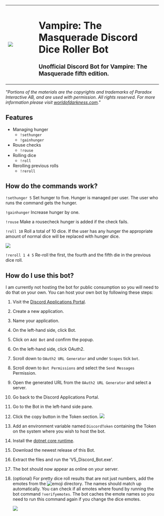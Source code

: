 <table>
<tr>
<td width="20%">
    <img src="https://github.com/e455a81e-d3ba-41a2-bc6d-7aafb1d9a5cd/V5_Discord_Bot/raw/master/Images/darkpack_black_logo.png">
</td>
<td>
<h1>Vampire: The Masquerade Discord Dice Roller Bot</h1>
<h3>Unofficial Discord Bot for Vampire: The Masquerade fifth edition.</h3>
</td>
</tr>
</table>

*"Portions of the materials are the copyrights and trademarks of Paradox Interactive AB, and are used with permission.
All rights reserved. For more information please visit [worldofdarkness.com](https://worldofdarkness.com/)."*

## Features
- Managing hunger
    - `!sethunger`
    - `!gainhunger`
- Rouse checks
    - `!rouse`
- Rolling dice
    - `!roll` 
- Rerolling previous rolls 
    - `!reroll`

## How do the commands work?

`!sethunger 5` Set hunger to five. Hunger is managed per user. The user who runs the command gets the hunger.

`!gainhunger` Increase hunger by one.

`!rouse` Make a rousecheck hunger is added if the check fails.

`!roll 10` Roll a total of 10 dice. If the user has any hunger the appropriate amount of normal dice will be replaced with hunger dice. 

![](https://github.com/e455a81e-d3ba-41a2-bc6d-7aafb1d9a5cd/V5_Discord_Bot/raw/master/Images/roll.png)

`!reroll 1 4 5` Re-roll the first, the fourth and the fifth die in the previous dice roll.

## How do I use this bot?
I am currently not hosting the bot for public consumption so you will need to do that on your own.
You can host your own bot by following these steps:
1. Visit the [Discord Applications Portal](https://discordapp.com/developers/applications/).
2. Create a new application.
3. Name your application.
4. On the left-hand side, click Bot.
5. Click on `Add Bot` and confirm the popup.
6. On the left-hand side, click OAuth2.
7. Scroll down to `OAuth2 URL Generator` and under `Scopes` tick `bot`.
8. Scroll down to `Bot Permissions` and select the `Send Messages` Permission.
9. Open the generated URL from the `OAuth2 URL Generator` and select a server.
10. Go back to the Discord Applications Portal.
11. Go to the Bot in the left-hand side pane.
12. Click the copy button in the Token section. <img src="https://github.com/e455a81e-d3ba-41a2-bc6d-7aafb1d9a5cd/V5_Discord_Bot/raw/master/Images/Token.png">
13. Add an environment variable named `DiscordToken` containing the Token on the system where you wish to host the bot.
14. Install the [dotnet core runtime](https://dotnet.microsoft.com/download).
15. Download the newest release of this Bot.
16. Extract the files and run the 'V5_Discord_Bot.exe'.
17. The bot should now appear as online on your server.
18. (optional) For pretty dice roll results that are not just numbers, add the emotes from the ![emoji directory](https://github.com/e455a81e-d3ba-41a2-bc6d-7aafb1d9a5cd/V5_Discord_Bot/tree/master/Emojis). The names should match up automatically. You can check if all emotes where found by running the bot command `!verifyemotes`. 
    The bot caches the emote names so you need to run this command again if you change the dice emotes.
    
    ![](https://github.com/e455a81e-d3ba-41a2-bc6d-7aafb1d9a5cd/V5_Discord_Bot/raw/master/Images/verify.png)
